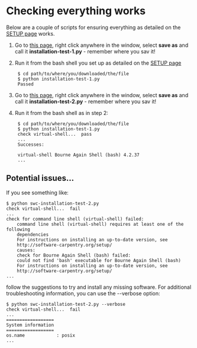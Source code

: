 ---
---

# Checking everything works

Below are a couple of scripts for ensuring everything as detailed on the [SETUP page](../../Setup/setup) works.

1. Go to [this page](https://raw.githubusercontent.com/Chris35Wills/Chris35Wills.github.io/master/courses/Setup_check/installation-test-1.py), right click anywhere in the window, select **save as** and call it **installation-test-1.py** - remember where you sav it!

2. Run it from the bash shell you set up as detailed on the [SETUP page](../../Setup/setup)


		$ cd path/to/where/you/downloaded/the/file
		$ python installation-test-1.py
		Passed


3. Go to [this page](https://raw.githubusercontent.com/Chris35Wills/Chris35Wills.github.io/master/courses/Setup_check/installation-test-2.py), right click anywhere in the window, select **save as** and call it **installation-test-2.py** - remember where you sav it!

4. Run it from the bash shell as in step 2:


		$ cd path/to/where/you/downloaded/the/file
		$ python installation-test-1.py
		check virtual-shell...  pass
		...
		Successes:

		virtual-shell Bourne Again Shell (bash) 4.2.37
		...


## Potential issues...

If you see something like:


	$ python swc-installation-test-2.py
	check virtual-shell...  fail
	...
	check for command line shell (virtual-shell) failed:
		command line shell (virtual-shell) requires at least one of the following 
		dependencies
		For instructions on installing an up-to-date version, see
		http://software-carpentry.org/setup/
		causes:
		check for Bourne Again Shell (bash) failed:
		could not find 'bash' executable for Bourne Again Shell (bash)
		For instructions on installing an up-to-date version, see
		http://software-carpentry.org/setup/
	...


follow the suggestions to try and install any missing software. For additional troubleshooting information, you can use the --verbose option:


	$ python swc-installation-test-2.py --verbose
	check virtual-shell...  fail
	...
	==================
	System information
	==================
	os.name            : posix
	...